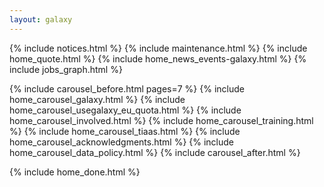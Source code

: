 ```yaml
---
layout: galaxy
---
```


{% include notices.html %}
{% include maintenance.html %}
{% include home_quote.html %}
{% include home_news_events-galaxy.html %}
{% include jobs_graph.html %}

{% include carousel_before.html pages=7 %}
  {% include home_carousel_galaxy.html %}
  {% include home_carousel_usegalaxy_eu_quota.html %}
  {% include home_carousel_involved.html %}
  {% include home_carousel_training.html %}
  {% include home_carousel_tiaas.html %}
  {% include home_carousel_acknowledgments.html %}
  {% include home_carousel_data_policy.html %}
{% include carousel_after.html %}

{% include home_done.html %}

<script>
  ((window.gitter = {}).chat = {}).options = {
    room: 'usegalaxy-eu/Lobby'
  };
</script>
<script src="https://sidecar.gitter.im/dist/sidecar.v1.js" async defer></script>
